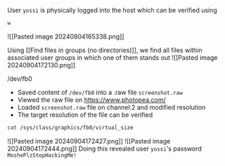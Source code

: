 User `yossi` is physically logged into the host which can be verified using
```bash
w
```
![[Pasted image 20240904165338.png]]

Using [[Find files in groups (no directories)]], we find all files within associated user groups in which one of them stands out
![[Pasted image 20240904172130.png]]

/dev/fb0

- Saved content of `/dev/fb0` into a .raw file `screenshot.raw`
- Viewed the raw file on https://www.photopea.com/
- Loaded `screenshot.raw` file on channel:2 and modified resolution
- The target resolution of the file can be verified 
```bash
cat /sys/class/graphics/fb0/virtual_size
```
![[Pasted image 20240904172427.png]]
![[Pasted image 20240904172444.png]]
Doing this revealed user `yossi`'s password
`MoshePlzStopHackingMe!`